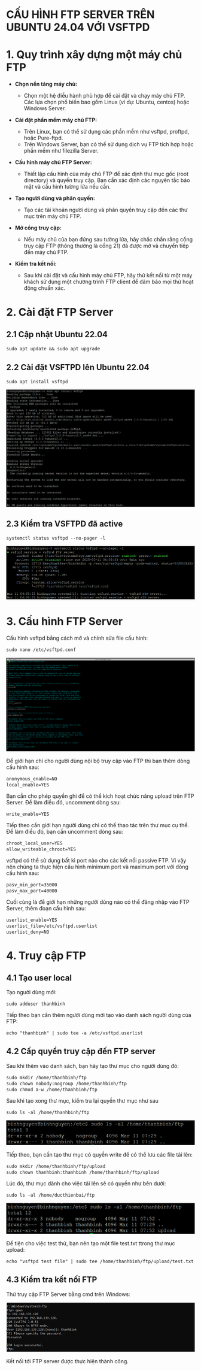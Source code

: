 # CẤU HÌNH FTP SERVER TRÊN UBUNTU 24.04 VỚI VSFTPD
# 1. Quy trình xây dựng một máy chủ FTP
- **Chọn nền tảng máy chủ:** 
   - Chọn một hệ điều hành phù hợp để cài đặt và chạy máy chủ FTP. Các lựa chọn phổ biến bao gồm Linux (ví dụ: Ubuntu, centos) hoặc Windows Server.
   
- **Cài đặt phần mềm máy chủ FTP:**
   - Trên Linux, bạn có thể sử dụng các phần mềm như vsftpd, proftpd, hoặc Pure-ftpd.
   - Trên Windows Server, bạn có thể sử dụng dịch vụ FTP tích hợp hoặc phần mềm như filezilla Server.
- **Cấu hình máy chủ FTP Server:**
   - Thiết lập cấu hình của máy chủ FTP để xác định thư mục gốc (root directory) và quyền truy cập. Bạn cần xác định các nguyên tắc bảo mật và cấu hình tường lửa nếu cần.
- **Tạo người dùng và phân quyền:**
   - Tạo các tài khoản người dùng và phân quyền truy cập đến các thư mục trên máy chủ FTP.
- **Mở cổng truy cập:**
   - Nếu máy chủ của bạn đứng sau tường lửa, hãy chắc chắn rằng cổng truy cập FTP (thông thường là cổng 21) đã được mở và chuyển tiếp đến máy chủ FTP.
- **Kiểm tra kết nối:**
   - Sau khi cài đặt và cấu hình máy chủ FTP, hãy thử kết nối từ một máy khách sử dụng một chương trình FTP client để đảm bảo mọi thứ hoạt động chuẩn xác.

# 2. Cài đặt FTP Server
## 2.1 Cập nhật Ubuntu 22.04
```
sudo apt update && sudo apt upgrade
```
## 2.2 Cài đặt VSFTPD lên Ubuntu 22.04
```
sudo apt install vsftpd
```
![](../imgs/14.png)

## 2.3 Kiểm tra VSFTPD đã active
```
systemctl status vsftpd --no-pager -l
```
![](../imgs/15.png)

# 3. Cấu hình FTP Server
Cấu hình vsftpd bằng cách mở và chỉnh sửa file cấu hình:
```
sudo nano /etc/vsftpd.conf
```
![](../imgs/16.png)

Để giới hạn chỉ cho người dùng nội bộ truy cập vào FTP thì bạn thêm dòng cấu hình sau:
```
anonymous_enable=NO
local_enable=YES
```
Bạn cần cho phép quyền ghi để có thể kích hoạt chức năng upload trên FTP Server. Để làm điều đó, uncomment dòng sau:
```
write_enable=YES
```
Tiếp theo cần giới hạn người dùng chỉ có thể thao tác trên thư mục cụ thể. Để làm điều đó, bạn cần uncomment dòng sau:
```
chroot_local_user=YES
allow_writeable_chroot=YES
```
vsftpd có thể sử dụng bất kì port nào cho các kết nối passive FTP. Vi vậy nên chúng ta thực hiện cấu hình minimum port và maximum port với dòng cấu hình sau:
```
pasv_min_port=35000
pasv_max_port=40000
```
Cuối cùng là để giới hạn những người dùng nào có thể đăng nhập vào FTP Server, thêm đoạn cấu hình sau:
```
userlist_enable=YES
userlist_file=/etc/vsftpd.userlist
userlist_deny=NO
```
# 4. Truy cập FTP 
## 4.1 Tạo user local
Tạo người dùng mới:
```
sudo adduser thanhbinh
```
Tiếp theo bạn cần thêm người dùng mới tạo vào danh sách người dùng của FTP:
```
echo "thanhbinh" | sudo tee -a /etc/vsftpd.userlist
```
## 4.2 Cấp quyền truy cập đến FTP server

Sau khi thêm vào danh sách, bạn hãy tạo thư mục cho người dùng đó:
```
sudo mkdir /home/thanhbinh/ftp
sudo chown nobody:nogroup /home/thanhbinh/ftp
sudo chmod a-w /home/thanhbinh/ftp
```
Sau khi tạo xong thư mục, kiểm tra lại quyền thư mục như sau
```
sudo ls -al /home/thanhbinh/ftp
```
![](../imgs/17.png)

Tiếp theo, bạn cần tạo thư mục có quyền write để có thể lưu các file tải lên:
```
sudo mkdir /home/thanhbinh/ftp/upload
sudo chown thanhbinh:thanhbinh /home/thanhbinh/ftp/upload
```

Lúc đó, thư mục dành cho việc tải lên sẽ có quyền như bên dưới:
```
sudo ls -al /home/ducthienbui/ftp
```
![](../imgs/18.png)

Để tiện cho việc test thử, bạn nên tạo một file test.txt ttrong thư mục upload:
```
echo "vsftpd test file" | sudo tee /home/thanhbinh/ftp/upload/test.txt
```
## 4.3 Kiểm tra kết nối FTP
Thử truy cập FTP Server bằng cmd trên Windows:

![](../imgs/19.png)

Kết nối tới FTP server được thực hiện thành công.


